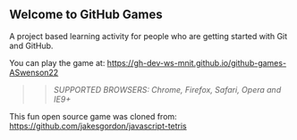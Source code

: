 ## Welcome to GitHub Games

A project based learning activity for people who are getting started with Git and GitHub.

You can play the game at: https://gh-dev-ws-mnit.github.io/github-games-ASwenson22

>> _*SUPPORTED BROWSERS*: Chrome, Firefox, Safari, Opera and IE9+_

This fun open source game was cloned from: https://github.com/jakesgordon/javascript-tetris
